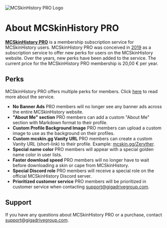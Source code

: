 ![MCSkinHistory PRO Logo](../../images/prologo.png)

# About MCSkinHistory PRO

**[MCSkinHistory PRO](/pro)** is a membership subscription service for MCSkinHistory users. MCSkinHistory PRO was conceived in [2019](/help/meta/history) as a subscription service to offer new perks for users on the MCSkinHistory website. Over the years, new perks have been added to the service. The current price for the MCSkinHistory PRO membership is 20,00 € per year.

## Perks

MCSkinHistory PRO offers multiple perks for members. Click [here](/pro) to read more about the service.

* **No Banner Ads**
  PRO members will no longer see any banner ads across the entire MCSkinHistory website.
* **"About Me" section**
  PRO members can add a custom "About Me" section with Markdown format to their profile.
* **Custom Profile Background Image**
  PRO members can upload a custom image to use as the background on their profiles.
* **Custom mcskin.gg Vanity URL**
  PRO members can create a custom Vanity URL (short-link) to their profile. Example: [mcskin.gg/Zeryther](https://mcskin.gg/Zeryther).
* **Special name color**
  PRO members will appear with a special golden name color in user lists.
* **Faster download speed**
  PRO members will no longer have to wait before downloading a skin or cape from MCSkinHistory.
* **Special Discord role**
  PRO members will receive a special role on the official MCSkinHistory Discord server.
* **Prioritized customer service**
  PRO members will be prioritized in customer service when contacting [support@gigadrivegroup.com](mailto:support@gigadrivegroup.com).

## Support

If you have any questions about MCSkinHistory PRO or a purchase, contact [support@gigadrivegroup.com](mailto:support@gigadrivegroup.com).